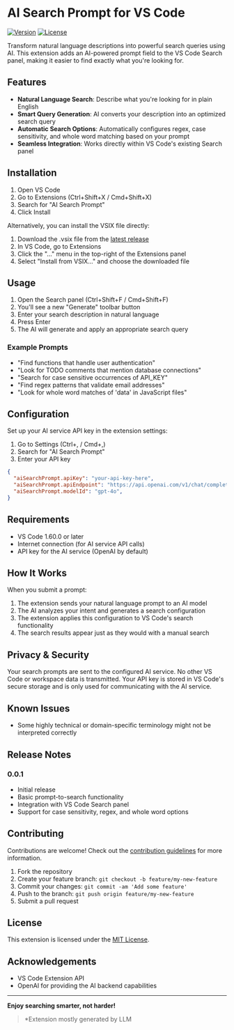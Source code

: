 # AI Search Prompt for VS Code

[![Version](https://img.shields.io/badge/version-0.0.1-blue.svg)](https://marketplace.visualstudio.com/items?itemName=yourname.ai-search-prompt)
[![License](https://img.shields.io/badge/license-MIT-green.svg)](LICENSE)

Transform natural language descriptions into powerful search queries using AI. This extension adds an AI-powered prompt field to the VS Code Search panel, making it easier to find exactly what you're looking for.

## Features

- **Natural Language Search**: Describe what you're looking for in plain English
- **Smart Query Generation**: AI converts your description into an optimized search query
- **Automatic Search Options**: Automatically configures regex, case sensitivity, and whole word matching based on your prompt
- **Seamless Integration**: Works directly within VS Code's existing Search panel

<!-- ![AI Search Prompt Demo](images/demo.gif) -->

## Installation

1. Open VS Code
2. Go to Extensions (Ctrl+Shift+X / Cmd+Shift+X)
3. Search for "AI Search Prompt"
4. Click Install

Alternatively, you can install the VSIX file directly:

1. Download the .vsix file from the [latest release](https://github.com/yourusername/ai-search-prompt/releases)
2. In VS Code, go to Extensions
3. Click the "..." menu in the top-right of the Extensions panel
4. Select "Install from VSIX..." and choose the downloaded file

## Usage

1. Open the Search panel (Ctrl+Shift+F / Cmd+Shift+F)
2. You'll see a new "Generate" toolbar button
3. Enter your search description in natural language
4. Press Enter
5. The AI will generate and apply an appropriate search query

### Example Prompts

- "Find functions that handle user authentication"
- "Look for TODO comments that mention database connections"
- "Search for case sensitive occurrences of API_KEY"
- "Find regex patterns that validate email addresses"
- "Look for whole word matches of 'data' in JavaScript files"

## Configuration

Set up your AI service API key in the extension settings:

1. Go to Settings (Ctrl+, / Cmd+,)
2. Search for "AI Search Prompt"
3. Enter your API key

```json
{
  "aiSearchPrompt.apiKey": "your-api-key-here",
  "aiSearchPrompt.apiEndpoint": "https://api.openai.com/v1/chat/completions",
  "aiSearchPrompt.modelId": "gpt-4o",
}
```

## Requirements

- VS Code 1.60.0 or later
- Internet connection (for AI service API calls)
- API key for the AI service (OpenAI by default)

## How It Works

When you submit a prompt:

1. The extension sends your natural language prompt to an AI model
2. The AI analyzes your intent and generates a search configuration
3. The extension applies this configuration to VS Code's search functionality
4. The search results appear just as they would with a manual search

## Privacy & Security

Your search prompts are sent to the configured AI service. No other VS Code or workspace data is transmitted. Your API key is stored in VS Code's secure storage and is only used for communicating with the AI service.

## Known Issues

- Some highly technical or domain-specific terminology might not be interpreted correctly

## Release Notes

### 0.0.1

- Initial release
- Basic prompt-to-search functionality
- Integration with VS Code Search panel
- Support for case sensitivity, regex, and whole word options

## Contributing

Contributions are welcome! Check out the [contribution guidelines](CONTRIBUTING.md) for more information.

1. Fork the repository
2. Create your feature branch: `git checkout -b feature/my-new-feature`
3. Commit your changes: `git commit -am 'Add some feature'`
4. Push to the branch: `git push origin feature/my-new-feature`
5. Submit a pull request

## License

This extension is licensed under the [MIT License](LICENSE).

## Acknowledgements

- VS Code Extension API
- OpenAI for providing the AI backend capabilities

---

**Enjoy searching smarter, not harder!**

> *Extension mostly generated by LLM
